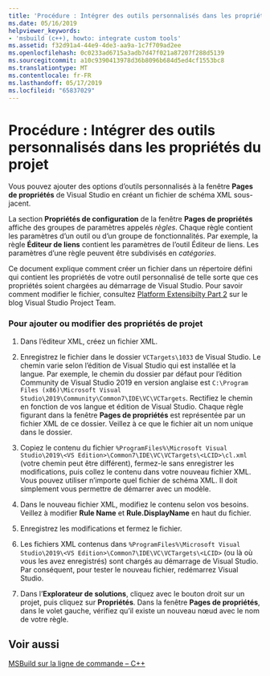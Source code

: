 ```yaml
---
title: 'Procédure : Intégrer des outils personnalisés dans les propriétés du projet'
ms.date: 05/16/2019
helpviewer_keywords:
- 'msbuild (c++), howto: integrate custom tools'
ms.assetid: f32d91a4-44e9-4de3-aa9a-1c7f709ad2ee
ms.openlocfilehash: 0c0233ad6715a3adb7d47f021a87207f288d5139
ms.sourcegitcommit: a10c9390413978d36b8096b684d5ed4cf1553bc8
ms.translationtype: MT
ms.contentlocale: fr-FR
ms.lasthandoff: 05/17/2019
ms.locfileid: "65837029"
---
```

# <a name="how-to-integrate-custom-tools-into-the-project-properties"></a>Procédure : Intégrer des outils personnalisés dans les propriétés du projet

Vous pouvez ajouter des options d’outils personnalisés à la fenêtre **Pages de propriétés** de Visual Studio en créant un fichier de schéma XML sous-jacent.

La section **Propriétés de configuration** de la fenêtre **Pages de propriétés** affiche des groupes de paramètres appelés *règles*. Chaque règle contient les paramètres d’un outil ou d’un groupe de fonctionnalités. Par exemple, la règle **Éditeur de liens** contient les paramètres de l’outil Éditeur de liens. Les paramètres d’une règle peuvent être subdivisés en *catégories*.

Ce document explique comment créer un fichier dans un répertoire défini qui contient les propriétés de votre outil personnalisé de telle sorte que ces propriétés soient chargées au démarrage de Visual Studio. Pour savoir comment modifier le fichier, consultez [Platform Extensibilty Part 2](https://blogs.msdn.microsoft.com/vsproject/2009/06/18/platform-extensibility-part-2/) sur le blog Visual Studio Project Team.

### <a name="to-add-or-change-project-properties"></a>Pour ajouter ou modifier des propriétés de projet

1. Dans l’éditeur XML, créez un fichier XML.

1. Enregistrez le fichier dans le dossier `VCTargets\1033` de Visual Studio. Le chemin varie selon l’édition de Visual Studio qui est installée et la langue. Par exemple, le chemin du dossier par défaut pour l’édition Community de Visual Studio 2019 en version anglaise est `C:\Program Files (x86)\Microsoft Visual Studio\2019\Community\Common7\IDE\VC\VCTargets`. Rectifiez le chemin en fonction de vos langue et édition de Visual Studio. Chaque règle figurant dans la fenêtre **Pages de propriétés** est représentée par un fichier XML de ce dossier. Veillez à ce que le fichier ait un nom unique dans le dossier.

1. Copiez le contenu du fichier `%ProgramFiles%\Microsoft Visual Studio\2019\<VS Edition>\Common7\IDE\VC\VCTargets\<LCID>\cl.xml` (votre chemin peut être différent), fermez-le sans enregistrer les modifications, puis collez le contenu dans votre nouveau fichier XML. Vous pouvez utiliser n’importe quel fichier de schéma XML. Il doit simplement vous permettre de démarrer avec un modèle.

1. Dans le nouveau fichier XML, modifiez le contenu selon vos besoins. Veillez à modifier **Rule Name** et **Rule.DisplayName** en haut du fichier.

1. Enregistrez les modifications et fermez le fichier.

1. Les fichiers XML contenus dans `%ProgramFiles%\Microsoft Visual Studio\2019\<VS Edition>\Common7\IDE\VC\VCTargets\<LCID>` (ou là où vous les avez enregistrés) sont chargés au démarrage de Visual Studio. Par conséquent, pour tester le nouveau fichier, redémarrez Visual Studio.

1. Dans l’**Explorateur de solutions**, cliquez avec le bouton droit sur un projet, puis cliquez sur **Propriétés**. Dans la fenêtre **Pages de propriétés**, dans le volet gauche, vérifiez qu’il existe un nouveau nœud avec le nom de votre règle.

## <a name="see-also"></a>Voir aussi

[MSBuild sur la ligne de commande – C++](msbuild-visual-cpp.md)
